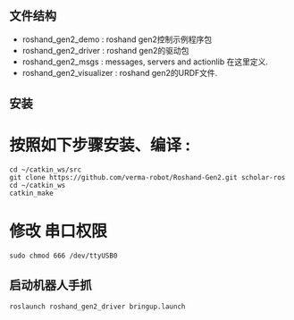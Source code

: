 
## 文件结构

 - roshand_gen2_demo : roshand gen2控制示例程序包
 - roshand_gen2_driver : roshand gen2的驱动包
 - roshand_gen2_msgs :  messages, servers and actionlib 在这里定义.
 - roshand_gen2_visualizer : roshand gen2的URDF文件. 
 

## 安装

# 按照如下步骤安装、编译 :

  ```
  cd ~/catkin_ws/src
  git clone https://github.com/verma-robot/Roshand-Gen2.git scholar-ros
  cd ~/catkin_ws
  catkin_make

  ```
# 修改 串口权限

  ```
  sudo chmod 666 /dev/ttyUSB0  
  ```

## 启动机器人手抓

  ```
  roslaunch roshand_gen2_driver bringup.launch 

  ```
##
